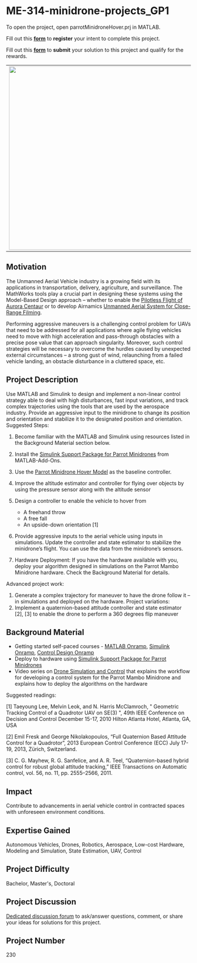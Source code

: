 # ME-314-minidrone-projects_GP1

To open the project, open parrotMinidroneHover.prj in MATLAB.


Fill out this <strong>[form](https://www.mathworks.com/academia/student-challenge/mathworks-excellence-in-innovation-signup.html?tfa_1=Aggressive%20Maneuver%20Stabilization%20for%20a%20Minidrone&tfa_2=230)</strong> to **register** your intent to complete this project.

Fill out this <strong>[form](https://www.mathworks.com/academia/student-challenge/mathworks-excellence-in-innovation-submission-form.html?tfa_1=Aggressive%20Maneuver%20Stabilization%20for%20a%20Minidrone&tfa_2=230)</strong> to **submit** your solution to this project and qualify for the rewards.

<table>
<td><img src="https://gist.githubusercontent.com/robertogl/e0115dc303472a9cfd52bbbc8edb7665/raw/agressivemanuvre3.png"  width=500 /></td>
<td><p><h1>Aggressive Maneuver Stabilization for a Minidrone</h1></p>
<p>Design a controller to enable a micro aerial vehicle to stabilize in the scenario of an external aggressive disturbance.</p>
</table>

## Motivation

The Unmanned Aerial Vehicle industry is a growing field with its applications in transportation, delivery, agriculture, and surveillance. The MathWorks tools play a crucial part in designing these systems using the Model-Based Design approach – whether to enable the [Pilotless Flight of Aurora Centaur](https://www.mathworks.com/videos/pilotless-flight-of-aurora-centaur-119494.html) or to develop Airnamics [Unmanned Aerial System for Close-Range Filming](https://www.mathworks.com/company/user_stories/airnamics-develops-unmanned-aerial-system-for-close-range-filming-with-model-based-design.html). 

Performing aggressive maneuvers is a challenging control problem for UAVs that need to be addressed for all applications where agile flying vehicles need to move with high acceleration and pass-through obstacles with a precise pose value that can approach singularity. Moreover, such control strategies will be necessary to overcome the hurdles caused by unexpected external circumstances – a strong gust of wind, relaunching from a failed vehicle landing, an obstacle disturbance in a cluttered space, etc.


## Project Description

Use MATLAB and Simulink to design and implement a non-linear control strategy able to deal with high disturbances, fast input variations, and track complex trajectories using the tools that are used by the aerospace industry. Provide an aggressive input to the minidrone to change its position and orientation and stabilize it to the designated position and orientation. 
Suggested Steps:
1.	Become familiar with the MATLAB and Simulink using resources listed in the Background Material section below.
2.	Install the [Simulink Support Package for Parrot Minidrones](https://www.mathworks.com/matlabcentral/fileexchange/63318-simulink-support-package-for-parrot-minidrones) from MATLAB-Add-Ons.
3.	Use the [Parrot Minidrone Hover Model](https://www.mathworks.com/help/supportpkg/parrot/ug/fly-a-parrot-minidrone-using-the-hover-simulink-model.html) as the baseline controller.
4.	Improve the altitude estimator and controller for flying over objects by using the pressure sensor along with the altitude sensor
5.	Design a controller to enable the vehicle to hover from
    - A freehand throw
    - A free fall
    - An upside-down orientation [1]
6.	Provide aggressive inputs to the aerial vehicle using inputs in simulations. Update the controller and state estimator to stabilize the minidrone’s flight. You can use the data from the minidrone’s sensors. 

7. Hardware Deployment: If you have the hardware available with you, deploy your algorithm designed in simulations on the Parrot Mambo Minidrone hardware. Check the Background Material for details.

Advanced project work:
1.	Generate a complex trajectory for maneuver to have the drone follow it – in simulations and deployed on the hardware.
Project variations:
1.	Implement a quaternion-based attitude controller and state estimator [2], [3] to enable the drone to perform a 360 degrees flip maneuver 


## Background Material

-	Getting started self-paced courses - [MATLAB Onramp](https://matlabacademy.mathworks.com/details/matlab-onramp/gettingstarted?s_tid=abt_train_b), [Simulink Onramp](https://www.mathworks.com/learn/tutorials/simulink-onramp.html), [Control Design Onramp](https://www.mathworks.com/learn/tutorials/control-design-onramp-with-simulink.html)
-	Deploy to hardware using [Simulink Support Package for Parrot Minidrones](https://www.mathworks.com/help/supportpkg/parrot/)
-	Video series on [Drone Simulation and Control](https://www.mathworks.com/videos/series/drone-simulation-and-control.html) that explains the workflow for developing a control system for the Parrot Mambo Minidrone and explains how to deploy the algorithms on the hardware

Suggested readings: 

[1] Taeyoung Lee, Melvin Leok, and N. Harris McClamroch, " Geometric Tracking Control of a Quadrotor UAV on SE(3) ", 49th IEEE Conference on Decision and Control December 15-17, 2010 Hilton Atlanta Hotel, Atlanta, GA, USA 

[2] Emil Fresk and George Nikolakopoulos, “Full Quaternion Based Attitude Control for a Quadrotor”, 2013 European Control Conference (ECC) July 17-19, 2013, Zürich, Switzerland. 

[3] C. G. Mayhew, R. G. Sanfelice, and A. R. Teel, “Quaternion-based hybrid control for robust global attitude tracking,” IEEE Transactions on Automatic control, vol. 56, no. 11, pp. 2555–2566, 2011. 

## Impact

Contribute to advancements in aerial vehicle control in contracted spaces with unforeseen environment conditions.

## Expertise Gained 

Autonomous Vehicles, Drones, Robotics, Aerospace, Low-cost Hardware, Modeling and Simulation, State Estimation, UAV, Control


## Project Difficulty

Bachelor, Master's, Doctoral

## Project Discussion

[Dedicated discussion forum](https://github.com/mathworks/MathWorks-Excellence-in-Innovation/discussions/63) to ask/answer questions, comment, or share your ideas for solutions for this project.

## Project Number

230
